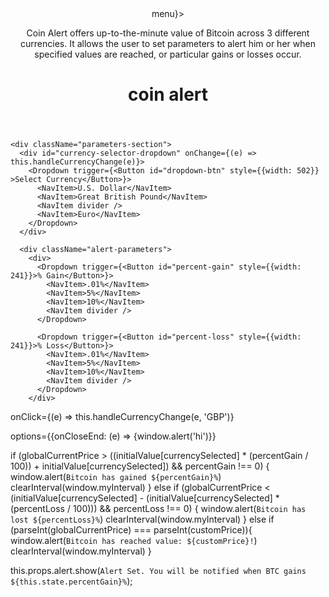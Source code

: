 <header className="title-bar">
  <div className="menu">
    <Modal trigger={<i className="material-icons 5x">menu</i>}>
      <p>Coin Alert offers up-to-the-minute value of Bitcoin across 3 different currencies. It allows the user to set parameters to alert him or her when specified values are reached, or particular gains or losses occur.</p>
      </Modal>
  </div>
  <h1>coin alert</h1>
</header>


```
<div className="parameters-section">
  <div id="currency-selector-dropdown" onChange={(e) => this.handleCurrencyChange(e)}>
    <Dropdown trigger={<Button id="dropdown-btn" style={{width: 502}} >Select Currency</Button>}>
      <NavItem>U.S. Dollar</NavItem>
      <NavItem>Great British Pound</NavItem>
      <NavItem divider />
      <NavItem>Euro</NavItem>
    </Dropdown>
  </div>

  <div className="alert-parameters">
    <div>
      <Dropdown trigger={<Button id="percent-gain" style={{width: 241}}>% Gain</Button>}>
        <NavItem>.01%</NavItem>
        <NavItem>5%</NavItem>
        <NavItem>10%</NavItem>
        <NavItem divider />
      </Dropdown>

      <Dropdown trigger={<Button id="percent-loss" style={{width: 241}}>% Loss</Button>}>
        <NavItem>.01%</NavItem>
        <NavItem>5%</NavItem>
        <NavItem>10%</NavItem>
        <NavItem divider />
      </Dropdown>
    </div>
```


onClick={(e) => this.handleCurrencyChange(e, 'GBP')}

options={{onCloseEnd: (e) => {window.alert('hi')}}

if (globalCurrentPrice > ((initialValue[currencySelected] * (percentGain / 100)) + initialValue[currencySelected]) && percentGain !== 0) {
  window.alert(`Bitcoin has gained ${percentGain}%`)
  clearInterval(window.myInterval)
} else if (globalCurrentPrice < (initialValue[currencySelected] - (initialValue[currencySelected] * (percentLoss / 100))) && percentLoss !== 0) {
  window.alert(`Bitcoin has lost ${percentLoss}%`)
  clearInterval(window.myInterval)
} else if (parseInt(globalCurrentPrice) === parseInt(customPrice)){
  window.alert(`Bitcoin has reached value: ${customPrice}!`)
  clearInterval(window.myInterval)
}



this.props.alert.show(`Alert Set. You will be notified when BTC gains ${this.state.percentGain}%`);

